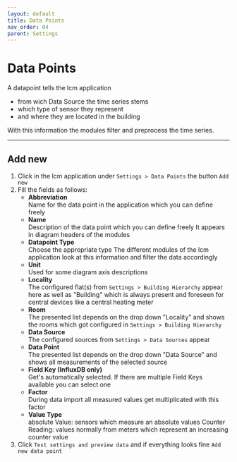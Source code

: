 ```yaml
---
layout: default
title: Data Points
nav_order: 04
parent: Settings
---
```


# Data Points
A datapoint tells the lcm application
- from wich Data Source the time series stems
- which type of sensor they represent
- and where they are located in the building

With this information the modules filter and preprocess the time series.

<hr>

## Add new
1. Click in the lcm application under `Settings > Data Points` the button `Add new`
1. Fill the fields as follows:
   - **Abbreviation**<br>
     Name for the data point in the application which you can define freely
   - **Name**<br>
     Description of the data point which you can define freely
     It appears in diagram headers of the modules
   - **Datapoint Type**<br>
     Choose the appropriate type
     The different modules of the lcm application look at this information and filter the data accordingly
   - **Unit**<br>
     Used for some diagram axis descriptions
   - **Locality**<br>
     The configured flat(s) from `Settings > Building Hierarchy` appear here as well as "Building" which is always present and foreseen for central devices like a central heating meter
   - **Room**<br>
     The presented list depends on the drop down "Locality" and shows the rooms which got configured in `Settings > Building Hierarchy`
   - **Data Source**<br>
     The configured sources from `Settings > Data Sources` appear
   - **Data Point**<br>
     The presented list depends on the drop down "Data Source" and shows all measurements of the selected source
   - **Field Key (InfluxDB only)**<br>
     Get's automatically selected. If there are multiple Field Keys available you can select one
   - **Factor**<br>
     During data import all measured values get multiplicated with this factor
   - **Value Type**<br>
     absolute Value: sensors which measure an absolute values
	 Counter Reading: values normally from meters which represent an increasing counter value
1. Click `Test settings and preview data` and if everything looks fine `Add new data point`
